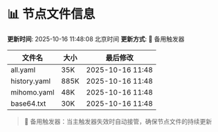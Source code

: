 # 📊 节点文件信息

**更新时间**: 2025-10-16 11:48:08 北京时间
**更新方式**: 🔄 备用触发器

| 文件名 | 大小 | 最后修改 |
|--------|------|----------|
| all.yaml | 35K | 2025-10-16 11:48 |
| history.yaml | 885K | 2025-10-16 11:48 |
| mihomo.yaml | 48K | 2025-10-16 11:48 |
| base64.txt | 30K | 2025-10-16 11:48 |

> 🔄 备用触发器：当主触发器失效时自动接管，确保节点文件的持续更新
